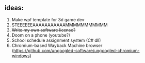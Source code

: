 ## ideas:
1. Make wpf template for 3d game dev
2. STEEEEEEAAAAAAAAAAAMMMMMMMMMMM
3. ~~Write my own software license?~~
4. Doom on a phone (youtube?)
5. School schedule assignment system (C# dll)
6. Chromium-based Wayback Machine browser (https://github.com/ungoogled-software/ungoogled-chromium-windows)
